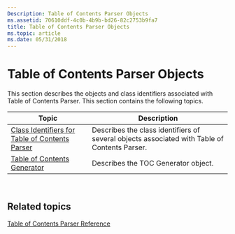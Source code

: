 ```yaml
---
Description: Table of Contents Parser Objects
ms.assetid: 70610ddf-4c0b-4b9b-bd26-82c2753b9fa7
title: Table of Contents Parser Objects
ms.topic: article
ms.date: 05/31/2018
---
```


# Table of Contents Parser Objects

This section describes the objects and class identifiers associated with Table of Contents Parser. This section contains the following topics.



| Topic                                                                                  | Description                                                                                  |
|----------------------------------------------------------------------------------------|----------------------------------------------------------------------------------------------|
| [Class Identifiers for Table of Contents Parser](class-identifiers-for-toc-parser.md) | Describes the class identifiers of several objects associated with Table of Contents Parser. |
| [Table of Contents Generator](/previous-versions/ee264297(v=vs.85))                                       | Describes the TOC Generator object.                                                          |



 

## Related topics

<dl> <dt>

[Table of Contents Parser Reference](toc-parser-reference.md)
</dt> </dl>

 

 